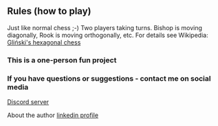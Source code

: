 ## Rules (how to play)

Just like normal chess ;-)
Two players taking turns.
Bishop is moving diagonally, Rook is moving orthogonally, etc.
For details see Wikipedia: [Gliński's hexagonal chess](https://en.wikipedia.org/wiki/Hexagonal_chess#Gli%C5%84ski's_hexagonal_chess)

### This is a one-person fun project
### If you have questions or suggestions - contact me on social media

[Discord server](https://discord.gg/eZcUmPmnMu)

About the author
[linkedin profile](https://www.linkedin.com/in/konrad-leszczynski-a856002/)
